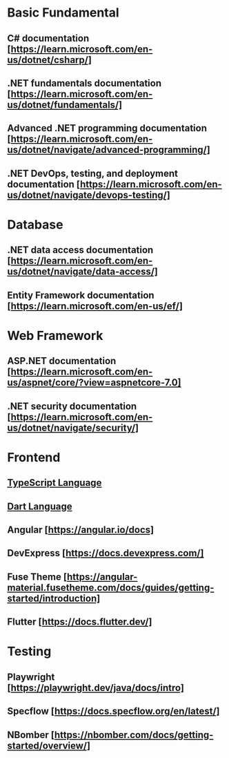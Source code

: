 # Basic Fundamental
## C# documentation [https://learn.microsoft.com/en-us/dotnet/csharp/]
## .NET fundamentals documentation [https://learn.microsoft.com/en-us/dotnet/fundamentals/]
## Advanced .NET programming documentation [https://learn.microsoft.com/en-us/dotnet/navigate/advanced-programming/]
## .NET DevOps, testing, and deployment documentation [https://learn.microsoft.com/en-us/dotnet/navigate/devops-testing/]


# Database
## .NET data access documentation [https://learn.microsoft.com/en-us/dotnet/navigate/data-access/]
## Entity Framework documentation [https://learn.microsoft.com/en-us/ef/]


# Web Framework
## ASP.NET documentation [https://learn.microsoft.com/en-us/aspnet/core/?view=aspnetcore-7.0]
## .NET security documentation [https://learn.microsoft.com/en-us/dotnet/navigate/security/]


# Frontend
## [TypeScript Language](https://www.typescriptlang.org/docs/)
## [Dart Language](https://dart.dev/guides)
## Angular [https://angular.io/docs]
## DevExpress [https://docs.devexpress.com/]
## Fuse Theme [https://angular-material.fusetheme.com/docs/guides/getting-started/introduction]
## Flutter [https://docs.flutter.dev/]


# Testing
## Playwright [https://playwright.dev/java/docs/intro]
## Specflow [https://docs.specflow.org/en/latest/]
## NBomber [https://nbomber.com/docs/getting-started/overview/]